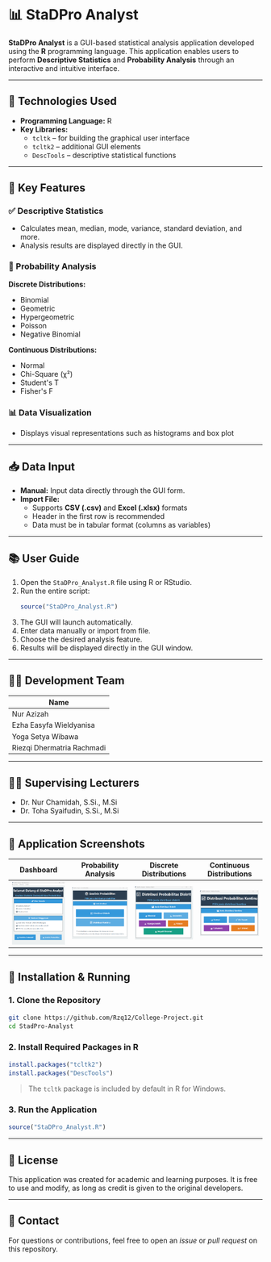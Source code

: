 # 📊 StaDPro Analyst

**StaDPro Analyst** is a GUI-based statistical analysis application developed using the **R** programming language. This application enables users to perform **Descriptive Statistics** and **Probability Analysis** through an interactive and intuitive interface.

---

## 🧰 Technologies Used

- **Programming Language:** R
- **Key Libraries:**
  - `tcltk` – for building the graphical user interface
  - `tcltk2` – additional GUI elements
  - `DescTools` – descriptive statistical functions

---

## 🎯 Key Features

### ✅ Descriptive Statistics

- Calculates mean, median, mode, variance, standard deviation, and more.
- Analysis results are displayed directly in the GUI.

### 🎲 Probability Analysis

**Discrete Distributions:**

- Binomial
- Geometric
- Hypergeometric
- Poisson
- Negative Binomial

**Continuous Distributions:**

- Normal
- Chi-Square (χ²)
- Student's T
- Fisher's F

### 📊 Data Visualization

- Displays visual representations such as histograms and box plot

---

## 📥 Data Input

- **Manual:** Input data directly through the GUI form.
- **Import File:**
  - Supports **CSV (.csv)** and **Excel (.xlsx)** formats
  - Header in the first row is recommended
  - Data must be in tabular format (columns as variables)

---

## 📚 User Guide

1. Open the `StaDPro_Analyst.R` file using R or RStudio.
2. Run the entire script:
   ```r
   source("StaDPro_Analyst.R")
   ```
3. The GUI will launch automatically.
4. Enter data manually or import from file.
5. Choose the desired analysis feature.
6. Results will be displayed directly in the GUI window.

---

## 🧑‍💻 Development Team

| Name                       |
| -------------------------- |
| Nur Azizah                 |
| Ezha Easyfa Wieldyanisa    |
| Yoga Setya Wibawa          |
| Riezqi Dhermatria Rachmadi |

---

## 🧑‍🏫 Supervising Lecturers

- Dr. Nur Chamidah, S.Si., M.Si
- Dr. Toha Syaifudin, S.Si., M.Si

---

## 📸 Application Screenshots

| Dashboard                               | Probability Analysis                          | Discrete Distributions              | Continuous Distributions            |
| --------------------------------------- | --------------------------------------------- | ----------------------------------- | ----------------------------------- |
| ![Dashboard](Screenshots/Dashboard.png) | ![Probabilitas](Screenshots/Probabilitas.png) | ![Diskrit](Screenshots/Diskrit.png) | ![Kontinu](Screenshots/Kontinu.png) |

---

## 🚀 Installation & Running

### 1. Clone the Repository

```bash
git clone https://github.com/Rzq12/College-Project.git
cd StadPro-Analyst
```

### 2. Install Required Packages in R

```r
install.packages("tcltk2")
install.packages("DescTools")
```

> The `tcltk` package is included by default in R for Windows.

### 3. Run the Application

```r
source("StaDPro_Analyst.R")
```

---

## 📄 License

This application was created for academic and learning purposes. It is free to use and modify, as long as credit is given to the original developers.

---

## 💬 Contact

For questions or contributions, feel free to open an _issue_ or _pull request_ on this repository.

